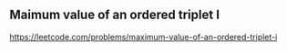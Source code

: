 ## Maimum value of an ordered triplet I
https://leetcode.com/problems/maximum-value-of-an-ordered-triplet-i
